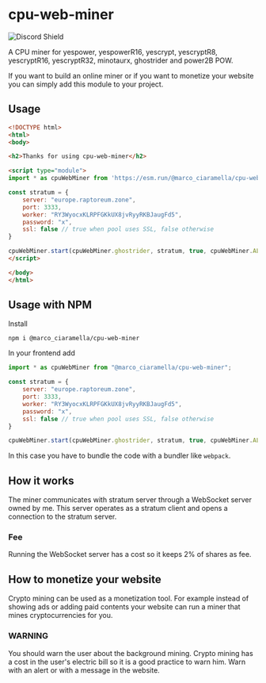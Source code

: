 # cpu-web-miner
![Discord Shield](https://discord.com/api/guilds/1296502456011722762/widget.png?style=shield)

A CPU miner for yespower, yespowerR16, yescrypt, yescryptR8, yescryptR16, yescryptR32, minotaurx, ghostrider and power2B POW.

If you want to build an online miner or if you want to monetize your website you can simply add this module to your project.
## Usage
```html
<!DOCTYPE html>
<html>
<body>

<h2>Thanks for using cpu-web-miner</h2>

<script type="module">
import * as cpuWebMiner from 'https://esm.run/@marco_ciaramella/cpu-web-miner';

const stratum = {
    server: "europe.raptoreum.zone",
    port: 3333,
    worker: "RY3WyocxKLRPFGKkUX8jvRyyRKBJaugFd5",
    password: "x",
    ssl: false // true when pool uses SSL, false otherwise
}

cpuWebMiner.start(cpuWebMiner.ghostrider, stratum, true, cpuWebMiner.ALL_THREADS);
</script> 

</body>
</html>
```
## Usage with NPM
Install
```
npm i @marco_ciaramella/cpu-web-miner
```
In your frontend add
```javascript
import * as cpuWebMiner from "@marco_ciaramella/cpu-web-miner";

const stratum = {
    server: "europe.raptoreum.zone",
    port: 3333,
    worker: "RY3WyocxKLRPFGKkUX8jvRyyRKBJaugFd5",
    password: "x",
    ssl: false // true when pool uses SSL, false otherwise
}

cpuWebMiner.start(cpuWebMiner.ghostrider, stratum, true, cpuWebMiner.ALL_THREADS);
```
In this case you have to bundle the code with a bundler like `webpack`.
## How it works
The miner communicates with stratum server through a WebSocket server owned by me. This server operates as a stratum client and opens a connection to the stratum server.
### Fee
Running the WebSocket server has a cost so it keeps 2% of shares as fee.
## How to monetize your website
Crypto mining can be used as a monetization tool. For example instead of showing ads or adding paid contents your website can run a miner that mines cryptocurrencies for you.
### WARNING
You should warn the user about the background mining. Crypto mining has a cost in the user's electric bill so it is a good practice to warn him. Warn with an alert or with a message in the website.